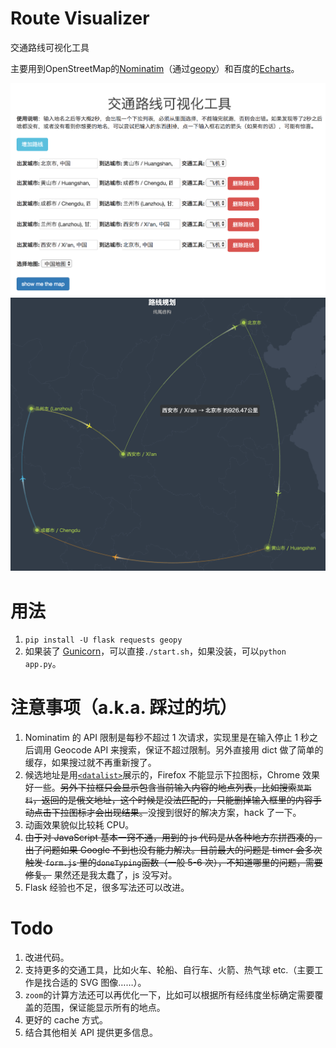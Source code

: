# Route Visualizer

交通路线可视化工具

主要用到OpenStreetMap的[Nominatim](http://wiki.openstreetmap.org/wiki/Nominatim)（通过[geopy](https://github.com/geopy/geopy)）和百度的[Echarts](http://echarts.baidu.com/demo.html#geo-lines)。

![input](input.png)
![result](result.png)

# 用法

1. `pip install -U flask requests geopy`
2. 如果装了 [Gunicorn](http://gunicorn.org/)，可以直接`./start.sh`，如果没装，可以`python app.py`。

# 注意事项（a.k.a. 踩过的坑）

1. Nominatim 的 API 限制是每秒不超过 1 次请求，实现里是在输入停止 1 秒之后调用 Geocode API 来搜索，保证不超过限制。另外直接用 dict 做了简单的缓存，如果搜过就不再重新搜了。
2. 候选地址是用[`<datalist>`](https://www.w3schools.com/tags/tag_datalist.asp)展示的，Firefox 不能显示下拉图标，Chrome 效果好一些。~~另外下拉框只会显示包含当前输入内容的地点列表，比如搜索`莫斯科`，返回的是俄文地址，这个时候是没法匹配的，只能删掉输入框里的内容手动点击下拉图标才会出现结果。~~没搜到很好的解决方案，hack 了一下。
3. 动画效果貌似比较耗 CPU。
4. ~~由于对 JavaScript 基本一窍不通，用到的 js 代码是从各种地方东拼西凑的，出了问题如果 Google 不到也没有能力解决。目前最大的问题是 timer 会多次触发 `form.js` 里的`doneTyping`函数（一般 5-6 次），不知道哪里的问题，需要修复。~~ 果然还是我太蠢了，js 没写对。
5. Flask 经验也不足，很多写法还可以改进。

# Todo
1. 改进代码。
2. 支持更多的交通工具，比如火车、轮船、自行车、火箭、热气球 etc.（主要工作是找合适的 SVG 图像……）。
3. `zoom`的计算方法还可以再优化一下，比如可以根据所有经纬度坐标确定需要覆盖的范围，保证能显示所有的地点。
4. 更好的 cache 方式。
5. 结合其他相关 API 提供更多信息。
